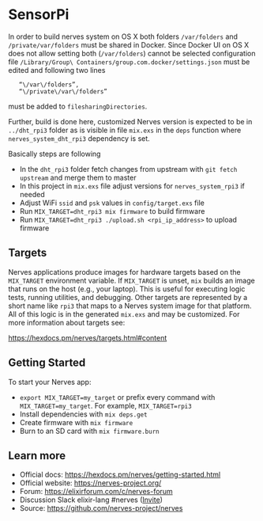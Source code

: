 # SensorPi

In order to build nerves system on OS X both folders `/var/folders`
and `/private/var/folders` must be shared in Docker. Since Docker UI
on OS X does not allow setting both (`/var/folders`) cannot be
selected configuration file `/Library/Group\
Containers/group.com.docker/settings.json` must be edited and following two lines

```
   “\/var\/folders”,
   “\/private\/var\/folders”
```

must be added to `filesharingDirectories`.

Further, build is done here, customized Nerves version is expected to
be in `../dht_rpi3` folder as is visible in file `mix.exs` in the
`deps` function where `nerves_system_dht_rpi3` dependency is set.

Basically steps are following

  * In the `dht_rpi3` folder fetch changes from upstream with `git
    fetch upstream` and merge them to master
  * In this project in `mix.exs` file adjust versions for
    `nerves_system_rpi3` if needed
  * Adjust WiFi `ssid` and `psk` values in `config/target.exs` file
  * Run `MIX_TARGET=dht_rpi3 mix firmware` to build firmware
  * Run `MIX_TARGET=dht_rpi3 ./upload.sh <rpi_ip_address>` to upload
    firmware

## Targets

Nerves applications produce images for hardware targets based on the
`MIX_TARGET` environment variable. If `MIX_TARGET` is unset, `mix` builds an
image that runs on the host (e.g., your laptop). This is useful for executing
logic tests, running utilities, and debugging. Other targets are represented by
a short name like `rpi3` that maps to a Nerves system image for that platform.
All of this logic is in the generated `mix.exs` and may be customized. For more
information about targets see:

https://hexdocs.pm/nerves/targets.html#content

## Getting Started

To start your Nerves app:
  * `export MIX_TARGET=my_target` or prefix every command with
    `MIX_TARGET=my_target`. For example, `MIX_TARGET=rpi3`
  * Install dependencies with `mix deps.get`
  * Create firmware with `mix firmware`
  * Burn to an SD card with `mix firmware.burn`

## Learn more

  * Official docs: https://hexdocs.pm/nerves/getting-started.html
  * Official website: https://nerves-project.org/
  * Forum: https://elixirforum.com/c/nerves-forum
  * Discussion Slack elixir-lang #nerves ([Invite](https://elixir-slackin.herokuapp.com/))
  * Source: https://github.com/nerves-project/nerves
